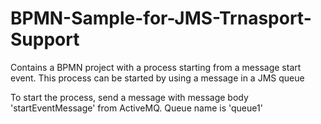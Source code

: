 # BPMN-Sample-for-JMS-Trnasport-Support
Contains a BPMN project with a process starting from a message start event. This process can be started by using a message in a JMS queue

To start the process, send a message with message body 'startEventMessage' from ActiveMQ. Queue name is 'queue1'
